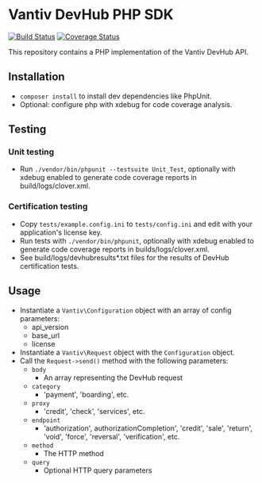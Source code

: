 # Vantiv DevHub PHP SDK

[![Build Status](https://travis-ci.org/steveoliver/vantiv_devhub_sdk_php.svg?branch=master)](https://travis-ci.org/steveoliver/vantiv_devhub_sdk_php) [![Coverage Status](https://coveralls.io/repos/github/steveoliver/vantiv_devhub_sdk_php/badge.svg?branch=master)](https://coveralls.io/github/steveoliver/vantiv_devhub_sdk_php?branch=master)

This repository contains a PHP implementation of the Vantiv DevHub API.

## Installation
 - ```composer install``` to install dev dependencies like PhpUnit.
 - Optional: configure php with xdebug for code coverage analysis.

## Testing
### Unit testing
  - Run ```./vendor/bin/phpunit --testsuite Unit_Test```, optionally with xdebug enabled to generate code coverage reports in build/logs/clover.xml.

### Certification testing
  - Copy ```tests/example.config.ini``` to ```tests/config.ini``` and edit with your application's license key.
  - Run tests with ```./vendor/bin/phpunit```, optionally with xdebug enabled to generate code coverage reports in builds/logs/clover.xml.
  - See build/logs/devhubresults*.txt files for the results of DevHub certification tests.

## Usage
 - Instantiate a ```Vantiv\Configuration``` object with an array of config parameters:
   - api_version
   - base_url
   - license
 - Instantiate a ```Vantiv\Request``` object with the ```Configuration``` object.
 - Call the ```Request->send()``` method with the following parameters:
   - ```body```
     - An array representing the DevHub request
   - ```category```
     - 'payment', 'boarding', etc.
   - ```proxy```
     - 'credit', 'check', 'services', etc.
   - ```endpoint```
     - 'authorization', authorizationCompletion', 'credit', 'sale', 'return', 'void', 'force', 'reversal', 'verification', etc.
   - ```method```
     - The HTTP method
   - ```query```
     - Optional HTTP query parameters
